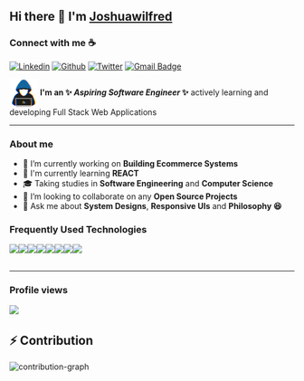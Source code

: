 ## Hi there 👋 I'm [Joshuawilfred](https://github.com/Joshuawilfred/Joshuawilfred)


### Connect with me ☕
[![Linkedin](https://img.shields.io/badge/-LinkedIn-blue?style=flat&logo=Linkedin&logoColor=white)](https://www.linkedin.com/in/joshuawilfred/) [![Github](https://img.shields.io/badge/-Github-000?style=flat&logo=Github&logoColor=white)](https://github.com/Joshuawilfred) [![Twitter](https://img.shields.io/badge/-Twitter-blue?style=flat&logo=Twitter&logoColor=white)](https://www.twitter.com/joshuawilfredev/) [![Gmail Badge](https://img.shields.io/badge/-joshuakaaya216@gmail.com-d14836?style=flat-square&logo=Gmail&logoColor=white&link=mailto:joshuakaaya216@gmail.com)](mailto:joshuakaaya216@gmail.com)

<picture><img src="https://github.com/0xAbdulKhalid/0xAbdulKhalid/raw/main/assets/mdImages/about_me.gif" width = 50px align="center"></picture>
**I'm an ✨ _Aspiring Software Engineer_ ✨** actively learning and developing Full Stack Web Applications
<hr>

### About me

- 🔭 I’m currently working on **Building Ecommerce Systems**
- 🌱 I'm currently learning **REACT**
- 🎓 Taking studies in **Software Engineering** and **Computer Science**
- 👯 I’m looking to collaborate on any **Open Source Projects**
- 💬 Ask me about **System Designs**, **Responsive UIs** and **Philosophy 😆**

### Frequently Used Technologies</h2>

<div style="display: flex; align-items: center;">
    <img src="https://img.shields.io/badge/html5%20-%23E34F26.svg?&style=for-the-badge&logo=html5&logoColor=white"> 
    <img src="https://img.shields.io/badge/css3%20-%231572B6.svg?&style=for-the-badge&logo=css3&logoColor=white"> 
    <img src="https://img.shields.io/badge/python%20-%2314354C.svg?&style=for-the-badge&logo=python&logoColor=white"> 
    <img src="https://img.shields.io/badge/git%20-%23F05033.svg?&style=for-the-badge&logo=git&logoColor=white"/> 
    <img src="https://img.shields.io/badge/React-20232A?style=for-the-badge&logo=react&logoColor=61DAFB"/>
    <img src="https://img.shields.io/badge/javascript%20-%23323330.svg?&style=for-the-badge&logo=javascript&logoColor=%23F7DF1E"> 
    <img src="https://img.shields.io/badge/php%20-%23777BB4.svg?&style=for-the-badge&logo=php&logoColor=white">
    <img src="https://img.shields.io/badge/laravel%20-%23FF2D20.svg?&style=for-the-badge&logo=laravel&logoColor=white">
</div>
</br>
<hr>

### Profile views
![](https://komarev.com/ghpvc/?username=your-github-Joshuawilfred&color=dc143c)

## ⚡ Contribution

![contribution-graph](https://github-readme-activity-graph.vercel.app/graph?username=Joshuawilfred&bg_color=12111d&color=ffffff&line=1055e0&point=00ff11&area=true&hide_border=true)



